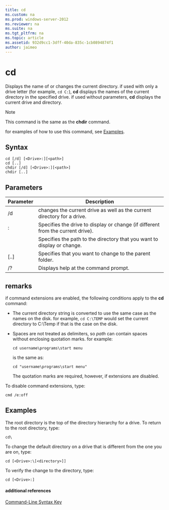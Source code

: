 ```yaml
---
title: cd
ms.custom: na
ms.prod: windows-server-2012
ms.reviewer: na
ms.suite: na
ms.tgt_pltfrm: na
ms.topic: article
ms.assetid: 932d9cc1-3dff-40da-835c-1cb0894874f1
author: jaimeo
---
```

# cd
Displays the name of or changes the current directory. if used with only a drive letter \(for example, `cd C:`\), **cd** displays the names of the current directory in the specified drive. if used without parameters, **cd** displays the current drive and directory.  
  
> [!NOTE]  
> This command is the same as the **chdir** command.  
  
for examples of how to use this command, see [Examples](#BKMK_examples).  
  
## Syntax  
  
```  
cd [/d] [<Drive>:][<path>]  
cd [..]  
chdir [/d] [<Drive>:][<path>]  
chdir [..]  
```  
  
## Parameters  
  
|Parameter|Description|  
|-------------|---------------|  
|\/d|changes the current drive as well as the current directory for a drive.|  
|<Drive>:|Specifies the drive to display or change \(if different from the current drive\).|  
|<path>|Specifies the path to the directory that you want to display or change.|  
|\[..\]|Specifies that you want to change to the parent folder.|  
|\/?|Displays help at the command prompt.|  
  
## remarks  
if command extensions are enabled, the following conditions apply to the **cd** command:  
  
-   The current directory string is converted to use the same case as the names on the disk. for example, `cd C:\TEMP` would set the current directory to C:\\Temp if that is the case on the disk.  
  
-   Spaces are not treated as delimiters, so *path* can contain spaces without enclosing quotation marks. for example:  
  
    ```  
    cd username\programs\start menu  
    ```  
  
    is the same as:  
  
    ```  
    cd "username\programs\start menu"  
    ```  
  
    The quotation marks are required, however, if extensions are disabled.  
  
To disable command extensions, type:  
  
```  
cmd /e:off  
```  
  
## <a name="BKMK_examples"></a>Examples  
The root directory is the top of the directory hierarchy for a drive. To return to the root directory, type:  
  
```  
cd\  
```  
  
To change the default directory on a drive that is different from the one you are on, type:  
  
```  
cd [<Drive>:\[<directory>]]  
```  
  
To verify the change to the directory, type:  
  
```  
cd [<Drive>:]  
```  
  
#### additional references  
[Command-Line Syntax Key](commandline-syntax-key.md)  
  

